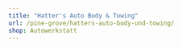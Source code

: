 ```yaml
---
title: "Hatter's Auto Body & Towing"
url: /pine-grove/hatters-auto-body-und-towing/
shop: Autowerkstatt
---
```

